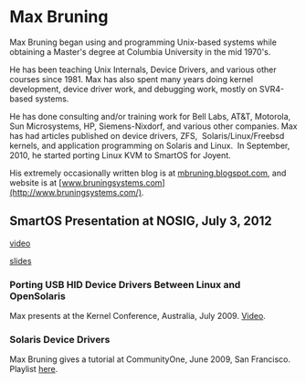 # Max Bruning

Max Bruning began using and programming Unix-based systems while
obtaining a Master's degree at Columbia University in the mid 1970's.

He has been teaching Unix Internals, Device Drivers, and various other
courses since 1981. Max has also spent many years doing kernel
development, device driver work, and debugging work, mostly on
SVR4-based systems.

He has done consulting and/or training work for Bell Labs, AT&T,
Motorola, Sun Microsystems, HP, Siemens-Nixdorf, and various other
companies. Max has had articles published on device drivers, ZFS,
 Solaris/Linux/Freebsd kernels, and application programming on Solaris
and Linux.  In September, 2010, he started porting Linux KVM to SmartOS
for Joyent.

His extremely occasionally written blog is
at [mbruning.blogspot.com](http://mbruning.blogspot.com/), and website
is at [www.bruningsystems.com](http://www.bruningsystems.com/).

## SmartOS Presentation at NOSIG, July 3, 2012

[video](http://smartos.org/2012/07/03/smartos-max-brunings-talk-at-nosig/)

[slides](attachments/755905/1146953.pdf)

### Porting USB HID Device Drivers Between Linux and OpenSolaris

Max presents at the Kernel Conference, Australia, July 2009.
[Video](https://www.youtube.com/watch?v=RUefVgcaNzY).

### Solaris Device Drivers

Max Bruning gives a tutorial at CommunityOne, June 2009, San Francisco.
Playlist
[here](http://www.youtube.com/playlist?list=PLD47532980A9E1984).
